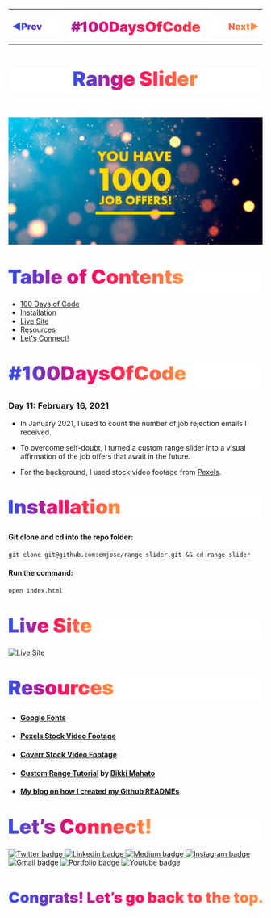 <p id="header"><p>

<table><tr>
<td> <a href="https://github.com/emjose/coffee-counter/#header"><img src="Assets/header-left.png" alt="previous" style="width: 200px;"/></a> </td>
<td> <a href="https://github.com/emjose/one-hundred/#header"><img src="Assets/header-center.png" alt="100 days of code" style="width: 580px;"/></a> </td>
<td> <a href="https://github.com/emjose/block-animation/#header"><img src="Assets/header-right.png" alt="next" style="width: 200px;"/></a> </td>
</tr></table>

<br>

<p id="project-title"><p>

<a href=#table-of-contents>![Range Slider](Assets/inter-011-range-slider.png)</a> 

<br>

<a href="https://emjose.github.io/range-slider/">![Range Slider](Assets/preview-011-range-slider.png)</a> 

#

<p id="table-of-contents"><p>

<a href=#table-of-contents>![Table of Contents](Assets/inter-toc.png)</a>  

- [100 Days of Code](#100days)
- [Installation](#installation) 
- [Live Site](#live-site)
- [Resources](#resources)
- [Let's Connect!](#lets-connect) 

#

<p id="100days"><p>

<a href=#100days>![#100DaysOfCode](Assets/inter-100hash.png)</a>  

### Day 11: February 16, 2021
- In January 2021, I used to count the number of job rejection emails I received.

- To overcome self-doubt, I turned a custom range slider into a visual affirmation of the job offers that await in the future. 
  
- For the background, I used stock video footage from <a href="https://www.pexels.com/videos">Pexels</a>.

#

<p id="installation"><p>

<a href=#installation>![Installation](Assets/inter-installation.png)</a>

#### Git clone and cd into the repo folder:
``` 
git clone git@github.com:emjose/range-slider.git && cd range-slider 
```
#### Run the command:
```
open index.html
```

#

<p id="live-site"><p>

<a href="https://emjose.github.io/range-slider/">![Live Site](Assets/inter-live-site.png)</a>  

<a href="https://emjose.github.io/range-slider/">![Live Site](Assets/011-slider.gif)</a>

#

<p id="resources"><p>

<a href=#resources>![Live Site](Assets/inter-resources.png)</a>  

- #### [Google Fonts](https://fonts.google.com/)
  
- #### [Pexels Stock Video Footage](https://www.pexels.com/videos)
  
- #### [Coverr Stock Video Footage](https://coverr.co/)
  
- #### [Custom Range Tutorial](https://youtu.be/FoVD6EediHQ) by [Bikki Mahato](https://www.youtube.com/channel/UCyqF2LpJUITO-6l28KSz8bQ)

- #### [My blog on how I created my Github READMEs](https://emmanueljose.medium.com/readme-a-makeover-story-b9c7be37a6de?sk=7ae6623d365409d875753e4604e42ffd) 

#

<p id="lets-connect"><p>

<a href=#lets-connect>![Let's Connect!](Assets/inter-lets-connect.png)</a>

<p><a href="https://twitter.com/Emmanuel_Labor"><img src="https://img.shields.io/badge/twitter-%231DA1F2.svg?&style=for-the-badge&logo=twitter&logoColor=white" height=30 width=90 alt="Twitter badge"> <a href="https://www.linkedin.com/in/emmanuelpjose/"><img src="https://img.shields.io/badge/linkedin-%230064e7.svg?&style=for-the-badge&logo=linkedin&logoColor=white" height=30 width=90 alt="Linkedin badge"> <a href="https://emmanueljose.medium.com/"><img src="https://img.shields.io/badge/medium-%238700f5.svg?&style=for-the-badge&logo=medium&logoColor=white" height=30 width=90 alt="Medium badge"> <a href="https://www.instagram.com/emmanuel_jose/"><img src="https://img.shields.io/badge/instagram-%23ff0077.svg?&style=for-the-badge&logo=instagram&logoColor=white" height=30 width=90 alt="Instagram badge"> <a href="mailto:emjose@gmail.com"><img src="https://img.shields.io/badge/gmail-%23fd1745.svg?&style=for-the-badge&logo=gmail&logoColor=white" height=30 width=90 alt="Gmail badge"> <a href="https://www.emmanuel-jose.com/"><img src="https://img.shields.io/badge/portfolio-%23FF0000.svg?&style=for-the-badge&logoColor=white" height=30 width=90 alt="Portfolio badge"> <a href="https://github.com/emjose"><img src="https://img.shields.io/badge/github-%23ff8e44.svg?&style=for-the-badge&logo=github&logoColor=white" height=30 width=90 alt="Youtube badge"></p>

#

<a href=#header>![Back to Top](Assets/inter-congrats.png)</a>
